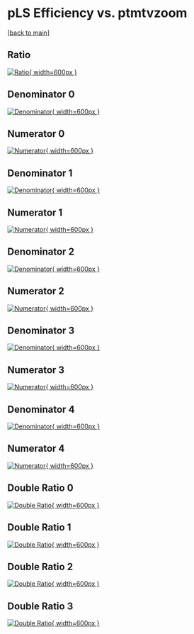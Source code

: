 # pLS Efficiency vs. ptmtvzoom

[[back to main](./)]



## Ratio

[![Ratio](../mtv/var/pLS_vtr_0_1_eff_ptmtvzoom.png){ width=600px }](../mtv/var/pLS_vtr_0_1_eff_ptmtvzoom.pdf)

## Denominator 0

[![Denominator](../mtv/den/pLS_vtr_0_1_eff_ptmtvzoom_den0.png){ width=600px }](../mtv/den/pLS_vtr_0_1_eff_ptmtvzoom_den0.pdf)

## Numerator 0

[![Numerator](../mtv/num/pLS_vtr_0_1_eff_ptmtvzoom_num0.png){ width=600px }](../mtv/num/pLS_vtr_0_1_eff_ptmtvzoom_num0.pdf)

## Denominator 1

[![Denominator](../mtv/den/pLS_vtr_0_1_eff_ptmtvzoom_den1.png){ width=600px }](../mtv/den/pLS_vtr_0_1_eff_ptmtvzoom_den1.pdf)

## Numerator 1

[![Numerator](../mtv/num/pLS_vtr_0_1_eff_ptmtvzoom_num1.png){ width=600px }](../mtv/num/pLS_vtr_0_1_eff_ptmtvzoom_num1.pdf)

## Denominator 2

[![Denominator](../mtv/den/pLS_vtr_0_1_eff_ptmtvzoom_den2.png){ width=600px }](../mtv/den/pLS_vtr_0_1_eff_ptmtvzoom_den2.pdf)

## Numerator 2

[![Numerator](../mtv/num/pLS_vtr_0_1_eff_ptmtvzoom_num2.png){ width=600px }](../mtv/num/pLS_vtr_0_1_eff_ptmtvzoom_num2.pdf)

## Denominator 3

[![Denominator](../mtv/den/pLS_vtr_0_1_eff_ptmtvzoom_den3.png){ width=600px }](../mtv/den/pLS_vtr_0_1_eff_ptmtvzoom_den3.pdf)

## Numerator 3

[![Numerator](../mtv/num/pLS_vtr_0_1_eff_ptmtvzoom_num3.png){ width=600px }](../mtv/num/pLS_vtr_0_1_eff_ptmtvzoom_num3.pdf)

## Denominator 4

[![Denominator](../mtv/den/pLS_vtr_0_1_eff_ptmtvzoom_den4.png){ width=600px }](../mtv/den/pLS_vtr_0_1_eff_ptmtvzoom_den4.pdf)

## Numerator 4

[![Numerator](../mtv/num/pLS_vtr_0_1_eff_ptmtvzoom_num4.png){ width=600px }](../mtv/num/pLS_vtr_0_1_eff_ptmtvzoom_num4.pdf)

## Double Ratio 0

[![Double Ratio](../mtv/ratio/pLS_vtr_0_1_eff_ptmtvzoom_ratio0.png){ width=600px }](../mtv/ratio/pLS_vtr_0_1_eff_ptmtvzoom_ratio0.pdf)

## Double Ratio 1

[![Double Ratio](../mtv/ratio/pLS_vtr_0_1_eff_ptmtvzoom_ratio1.png){ width=600px }](../mtv/ratio/pLS_vtr_0_1_eff_ptmtvzoom_ratio1.pdf)

## Double Ratio 2

[![Double Ratio](../mtv/ratio/pLS_vtr_0_1_eff_ptmtvzoom_ratio2.png){ width=600px }](../mtv/ratio/pLS_vtr_0_1_eff_ptmtvzoom_ratio2.pdf)

## Double Ratio 3

[![Double Ratio](../mtv/ratio/pLS_vtr_0_1_eff_ptmtvzoom_ratio3.png){ width=600px }](../mtv/ratio/pLS_vtr_0_1_eff_ptmtvzoom_ratio3.pdf)


